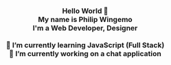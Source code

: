 
  <!-- Hi there! Feel free to make this your own but don't use my data -->
<div align="center">  
<h3>Hello World 👋<br> My name is Philip Wingemo<br>I'm a Web Developer, Designer
  <br>
  <br>
🌱 I’m currently learning JavaScript (Full Stack)  <br>
🔭 I’m currently working on a chat application

<!--
**wingemo/wingemo** is a ✨ _special_ ✨ repository because its `README.md` (this file) appears on your GitHub profile.

Here are some ideas to get you started:

- 🔭 I’m currently working on ...
- 🌱 I’m currently learning ...
- 👯 I’m looking to collaborate on ...
- 🤔 I’m looking for help with ...
- 💬 Ask me about ...
- 📫 How to reach me: ...
- 😄 Pronouns: ...
- ⚡ Fun fact: ...
-->
